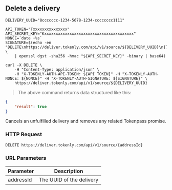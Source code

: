 ## Delete a delivery

```shell
DELIVERY_UUID="8ccccccc-1234-5678-1234-cccccccc1111"

API_TOKEN="Txxxxxxxxxxxxxxx"
API_SECRET_KEY="Kxxxxxxxxxxxxxxxxxxxxxxxxxxxxxxxxxxxxxxx"
NONCE=`date +%s`
SIGNATURE=$(echo -en "DELETE\nhttps://deliver.tokenly.com/api/v1/source/${DELIVERY_UUID}\n{}\n${API_TOKEN}\n${NONCE}" \
    | openssl dgst -sha256 -hmac "${API_SECRET_KEY}" -binary | base64)

curl -X DELETE \
    -H "Content-Type: application/json" \
    -H "X-TOKENLY-AUTH-API-TOKEN: ${API_TOKEN}" -H "X-TOKENLY-AUTH-NONCE: ${NONCE}" -H "X-TOKENLY-AUTH-SIGNATURE: ${SIGNATURE}" \
    https://deliver.tokenly.com/api/v1/source/${DELIVERY_UUID}
```


> The above command returns data structured like this:

```json
{
    "result": true
}
```

Cancels an unfulfilled delivery and removes any related Tokenpass promise. 


### HTTP Request

`DELETE https://deliver.tokenly.com/api/v1/source/{addressId}`


### URL Parameters

Parameter       | Description
---------       | -----------
addressId       | The UUID of the delivery


